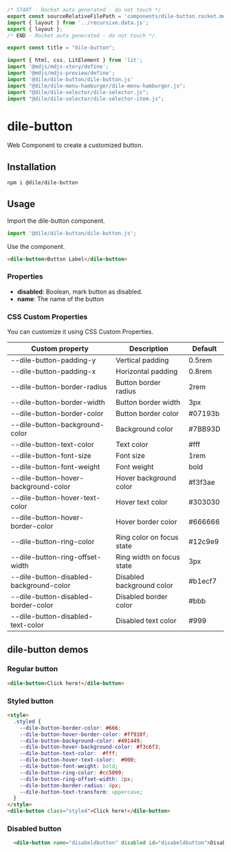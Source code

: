 ```js server
/* START - Rocket auto generated - do not touch */
export const sourceRelativeFilePath = 'components/dile-button.rocket.md';
import { layout } from '../recursive.data.js';
export { layout };
/* END - Rocket auto generated - do not touch */

export const title = "dile-button";

```

```js script
import { html, css, LitElement } from 'lit'; 
import '@mdjs/mdjs-story/define';
import '@mdjs/mdjs-preview/define';
import '@dile/dile-button/dile-button.js'
import "@dile/dile-menu-hamburger/dile-menu-hamburger.js";
import "@dile/dile-selector/dile-selector.js";
import "@dile/dile-selector/dile-selector-item.js";
```

# dile-button

Web Component to create a customized button.

## Installation

```bash
npm i @dile/dile-button
```

## Usage

Import the dile-button component.

```javascript
import '@dile/dile-button/dile-button.js';
```

Use the component.

```html
<dile-button>Button Label</dile-button>
```

### Properties

- **disabled**: Boolean, mark button as disabled.
- **name**: The name of the button

### CSS Custom Properties

You can customize it using CSS Custom Properties.

Custom property | Description | Default
----------------|-------------|---------
--dile-button-padding-y | Vertical padding | 0.5rem
--dile-button-padding-x | Horizontal padding | 0.8rem
--dile-button-border-radius | Button border radius | 2rem
--dile-button-border-width | Button border width | 3px
--dile-button-border-color | Button border color | #07193b
--dile-button-background-color | Background color | #7BB93D
--dile-button-text-color | Text color | #fff
--dile-button-font-size | Font size | 1rem
--dile-button-font-weight | Font weight | bold
--dile-button-hover-background-color | Hover background color | #f3f3ae
--dile-button-hover-text-color | Hover text color | #303030
--dile-button-hover-border-color | Hover border color | #666666
--dile-button-ring-color | Ring color on focus state | #12c9e9
--dile-button-ring-offset-width | Ring width on focus state | 3px
--dile-button-disabled-background-color | Disabled background color | #b1ecf7
--dile-button-disabled-border-color | Disabled border color | #bbb
--dile-button-disabled-text-color | Disabled text color | #999

## dile-button demos

### Regular button

```html preview-story
<dile-button>Click here!</dile-button>
```

### Styled button

```html preview-story
<style>
  .styled {
    --dile-button-border-color: #666;
    --dile-button-hover-border-color: #ff910f;
    --dile-button-background-color: #491449;
    --dile-button-hover-background-color: #f3c6f3;
    --dile-button-text-color:  #fff; 
    --dile-button-hover-text-color:  #000; 
    --dile-button-font-weight: bold;
    --dile-button-ring-color: #cc5099;
    --dile-button-ring-offset-width: 2px;
    --dile-button-border-radius: 4px;
    --dile-button-text-transform: uppercase;
  }
</style>
<dile-button class="styled">Click here!</dile-button>
```

### Disabled button

```html preview-story
  <dile-button name="disabeldbutton" disabled id="disabeldbutton">Disabled button</dile-button>
```